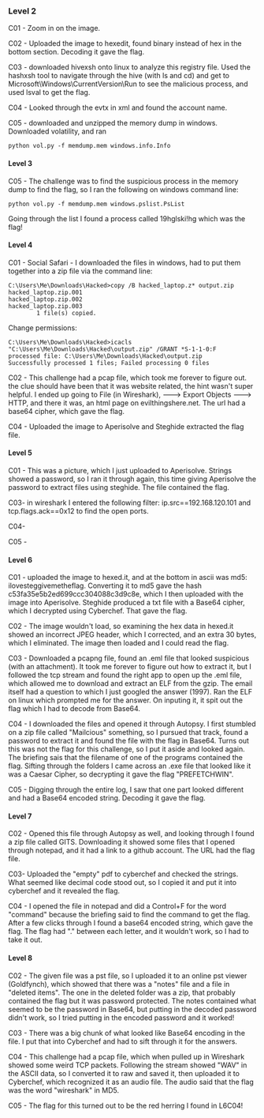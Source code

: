 ### Level 2
C01 - Zoom in on the image.

C02 - Uploaded the image to hexedit, found binary instead of hex in the bottom section. Decoding it gave the flag. 

C03 - downloaded hivexsh onto linux to analyze this registry file. Used the hashxsh tool to navigate through the hive (with ls and cd) and get to Microsoft\Windows\CurrentVersion\Run to see the malicious process, and used lsval to get the flag.

C04 - Looked through the evtx in xml and found the account name. 

C05 - downloaded and unzipped the memory dump in windows. Downloaded volatility, and ran

```
python vol.py -f memdump.mem windows.info.Info
```
#### Level 3

C05 - The challenge was to find the suspicious process in the memory dump to find the flag, so I ran the following on windows command line:

```
python vol.py -f memdump.mem windows.pslist.PsList
```

Going through the list I found a process called 19hglski!hg which was the flag!
#### Level 4

C01 - Social Safari - I downloaded the files in windows, had to put them together into a zip file via the command line:
```
C:\Users\Me\Downloads\Hacked>copy /B hacked_laptop.z* output.zip
hacked_laptop.zip.001
hacked_laptop.zip.002
hacked_laptop.zip.003
        1 file(s) copied.
```
Change permissions:
```
C:\Users\Me\Downloads\Hacked>icacls "C:\Users\Me\Downloads\Hacked\output.zip" /GRANT *S-1-1-0:F
processed file: C:\Users\Me\Downloads\Hacked\output.zip
Successfully processed 1 files; Failed processing 0 files
```
C02 - This challenge had a pcap file, which took me forever to figure out. the clue should have been that it was website related, the hint wasn't super helpful. I ended up going to File (in Wireshark), ---> Export Objects ---> HTTP, and there it was, an html page on evilthingshere.net. The url had a base64 cipher, which gave the flag.

C04 - Uploaded the image to Aperisolve and Steghide extracted the flag file.

#### Level 5
C01 - This was a picture, which I just uploaded to Aperisolve. Strings showed a password, so I ran it through again, this time giving Aperisolve the password to extract files using steghide. The file contained the flag.

C03- in wireshark I entered the following filter:
ip.src==192.168.120.101 and tcp.flags.ack==0x12
to find the open ports.

C04-

C05 - 


#### Level 6

C01 - uploaded the image to hexed.it, and at the bottom in ascii was md5: ilovesteggivemetheflag. Converting it to md5 gave the hash c53fa35e5b2ed699ccc304088c3d9c8e, which I then uploaded with the image into Aperisolve. Steghide produced a txt file with a Base64 cipher, which I decrypted using Cyberchef. That gave the flag.

C02 - The image wouldn't load, so examining the hex data in hexed.it showed an incorrect JPEG header, which I corrected, and an extra 30 bytes, which I eliminated. The image then loaded and I could read the flag.

C03 - Downloaded a pcapng file, found an .eml file that looked suspicious (with an attachment). It took me forever to figure out how to extract it, but I followed the tcp stream and found the right app to open up the .eml file, which allowed me to download and extract an ELF from the gzip. The email itself had a question to which I just googled the answer (1997). Ran the ELF on linux which prompted me for the answer. On inputing it, it spit out the flag which I had to decode from Base64.

C04 - I downloaded the files and opened it through Autopsy. I first stumbled on a zip file called "Mailcious" something, so I pursued that track, found a password to extract it and found the file with the flag in Base64. Turns out this was not the flag for this challenge, so I put it aside and looked again. The briefing sais that the filename of one of the programs contained the flag. Sifting through the folders I came across an .exe file that looked like it was a Caesar Cipher, so decrypting it gave the flag "PREFETCHWIN".

C05 - Digging through the entire log, I saw that one part looked different and had a Base64 encoded string. Decoding it gave the flag. 

#### Level 7
C02 - Opened this file through Autopsy as well, and looking through I found a zip file called GITS. Downloading it showed some files that I opened through notepad, and it had a link to a github account. The URL had the flag file. 

C03- Uploaded the "empty" pdf to cyberchef and checked the strings. What seemed like decimal code stood out, so I copied it and put it into cyberchef and it revealed the flag.

C04 - I opened the file in notepad and did a Control+F for the word "command" because the briefing said to find the command to get the flag. After a few clicks through I found a base64 encoded string, which gave the flag. The flag had "." between each letter, and it wouldn't work, so I had to take it out. 

#### Level 8

C02 - The given file was a pst file, so I uploaded it to an online pst viewer (Goldfynch), which showed that there was a "notes" file and a file in "deleted items". The one in the deleted folder was a zip, that probably contained the flag but it was password protected. The notes contained what seemed to be the password in Base64, but putting in the decoded password didn't work, so I tried putting in the encoded password and it worked!

C03 - There was a big chunk of what looked like Base64 encoding in the file. I put that into Cyberchef and had to sift through it for the answers.

C04 - This challenge had a pcap file, which when pulled up in Wireshark showed some weird TCP packets. Following the stream showed "WAV" in the ASCII data, so I converted it to raw and saved it, then uploaded it to Cyberchef, which recognized it as an audio file. The audio said that the flag was the word "wireshark" in MD5.

C05 - The flag for this turned out to be the red herring I found in L6C04!

